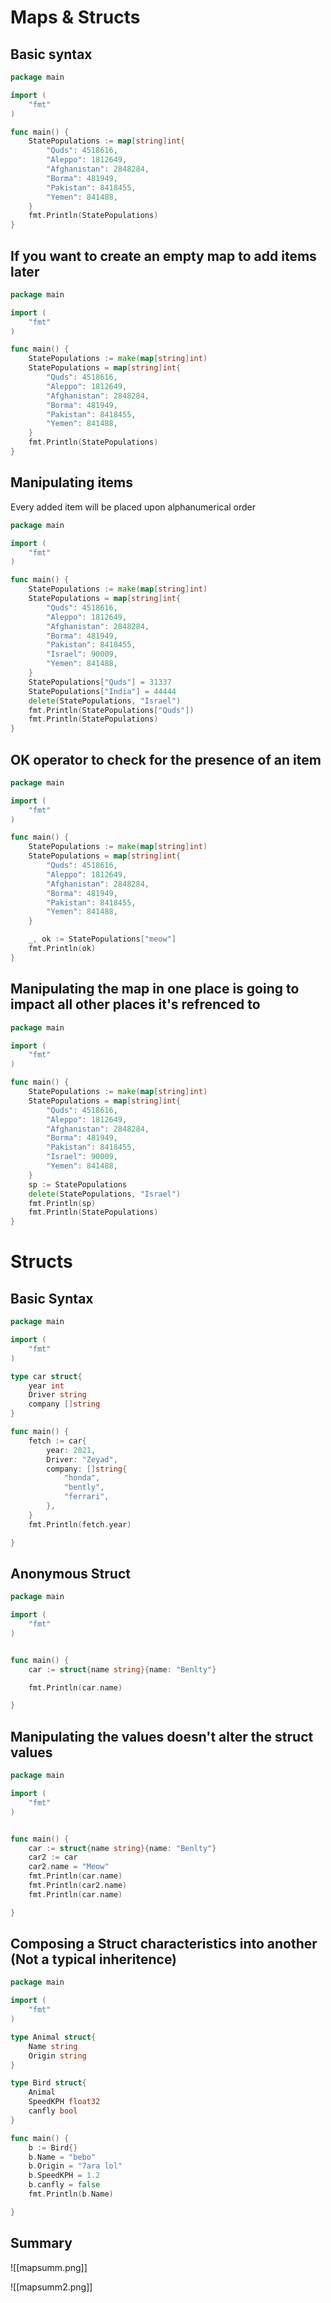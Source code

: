 # Maps & Structs
## Basic syntax
```go
package main

import (
	"fmt"
)

func main() {
	StatePopulations := map[string]int{
		"Quds": 4518616,
		"Aleppo": 1812649,
		"Afghanistan": 2848284,
		"Borma": 481949,
		"Pakistan": 8418455,
		"Yemen": 841488,
	}
	fmt.Println(StatePopulations)
}
```

## If you want to create an empty map to add items later
```go
package main

import (
	"fmt"
)

func main() {
	StatePopulations := make(map[string]int)
	StatePopulations = map[string]int{
		"Quds": 4518616,
		"Aleppo": 1812649,
		"Afghanistan": 2848284,
		"Borma": 481949,
		"Pakistan": 8418455,
		"Yemen": 841488,
	}
	fmt.Println(StatePopulations)
}

```
## Manipulating items
Every added item will be placed upon alphanumerical order
```go
package main

import (
	"fmt"
)

func main() {
	StatePopulations := make(map[string]int)
	StatePopulations = map[string]int{
		"Quds": 4518616,
		"Aleppo": 1812649,
		"Afghanistan": 2848284,
		"Borma": 481949,
		"Pakistan": 8418455,
		"Israel": 90009,
		"Yemen": 841488,
	}
	StatePopulations["Quds"] = 31337
	StatePopulations["India"] = 44444
	delete(StatePopulations, "Israel")
	fmt.Println(StatePopulations["Quds"])
	fmt.Println(StatePopulations)
}
```
## OK operator to check for the presence of an item
```go
package main

import (
	"fmt"
)

func main() {
	StatePopulations := make(map[string]int)
	StatePopulations = map[string]int{
		"Quds": 4518616,
		"Aleppo": 1812649,
		"Afghanistan": 2848284,
		"Borma": 481949,
		"Pakistan": 8418455,
		"Yemen": 841488,
	}

	_, ok := StatePopulations["meow"]
	fmt.Println(ok)
}
```
## Manipulating the map in one place is going to impact all other places it's refrenced to
```go
package main

import (
	"fmt"
)

func main() {
	StatePopulations := make(map[string]int)
	StatePopulations = map[string]int{
		"Quds": 4518616,
		"Aleppo": 1812649,
		"Afghanistan": 2848284,
		"Borma": 481949,
		"Pakistan": 8418455,
		"Israel": 90009,
		"Yemen": 841488,
	}
	sp := StatePopulations
	delete(StatePopulations, "Israel")
	fmt.Println(sp)
	fmt.Println(StatePopulations)
}
```

# Structs
## Basic Syntax
```go
package main

import (
	"fmt"
)

type car struct{
	year int
	Driver string
	company []string
}

func main() {
	fetch := car{
		year: 2021,
		Driver: "Zeyad",
		company: []string{
			"honda",
			"bently",
			"ferrari",
		},
	}
	fmt.Println(fetch.year)

}
```
## Anonymous Struct
```go
package main

import (
	"fmt"
)


func main() {
	car := struct{name string}{name: "Benlty"}

	fmt.Println(car.name)

}
```
## Manipulating the values doesn't alter the struct values
```go
package main

import (
	"fmt"
)


func main() {
	car := struct{name string}{name: "Benlty"}
	car2 := car
	car2.name = "Meow"
	fmt.Println(car.name)
	fmt.Println(car2.name)
	fmt.Println(car.name)

}
```

## Composing a Struct characteristics into another (Not a typical inheritence)
```go
package main

import (
	"fmt"
)

type Animal struct{
	Name string
	Origin string
}

type Bird struct{
	Animal
	SpeedKPH float32
	canfly bool
}

func main() {
	b := Bird{}
	b.Name = "bebo"
	b.Origin = "7ara lol"
	b.SpeedKPH = 1.2
	b.canfly = false
	fmt.Println(b.Name)

}
```

## Summary
![[mapsumm.png]]

![[mapsumm2.png]]
